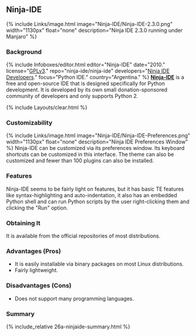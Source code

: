 ## Ninja-IDE
{% include Links/image.html image="Ninja-IDE/Ninja-IDE-2.3.0.png" width="1130px" float="none" description="Ninja IDE 2.3.0 running under Manjaro" %}

### Background
{% include Infoboxes/editor.html editor="Ninja-IDE" date="2010." license="<a href='https://github.com/ninja-ide/ninja-ide/blob/master/COPYING' link='_blank'>GPLv3</a>." repo="ninja-ide/ninja-ide" developers="<a href='https://github.com/ninja-ide/ninja-ide/graphs/contributors' link='_blank'>Ninja IDE Developers</a>." focus="Python IDE." country="Argentina." %}
[**Ninja-IDE**](http://ninja-ide.org/) is a free and open-source IDE that is designed specifically for Python development. It is developed by its own small donation-sponsored community of developers and only supports Python 2.

{% include Layouts/clear.html %}<br/>

### Customizability
{% include Links/image.html image="Ninja-IDE/Ninja-IDE-Preferences.png" width="1130px" float="none" description="Ninja IDE Preferences Window" %}
Ninja-IDE can be customized via its preferences window. Its keyboard shortcuts can be customized in this interface. The theme can also be customized and fewer than 100 plugins can also be installed.

### Features
Ninja-IDE seems to be fairly light on features, but it has basic TE features like syntax-highlighting and  auto-indentation, it also has an embedded Python shell and can run Python scripts by the user right-clicking them and clicking the "Run" option.

### Obtaining It
It is available from the official repositories of most distributions.

### Advantages (Pros)
* It is easily installable via binary packages on most Linux distributions.
* Fairly lightweight.

### Disadvantages (Cons)
* Does not support many programming languages.

### Summary
{% include_relative 26a-ninjaide-summary.html %}
